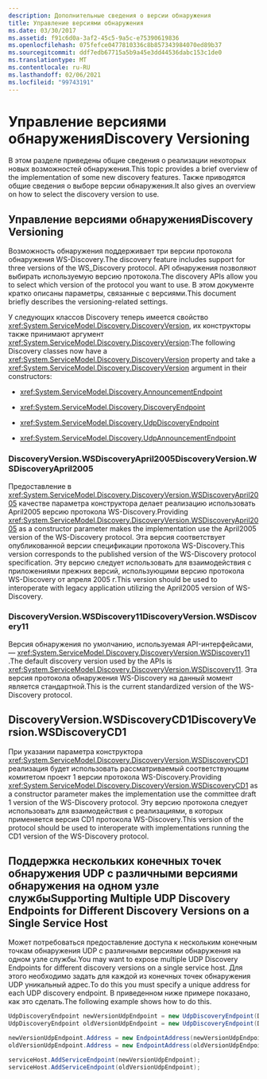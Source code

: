 ```yaml
---
description: Дополнительные сведения о версии обнаружения
title: Управление версиями обнаружения
ms.date: 03/30/2017
ms.assetid: f91c6d0a-3af2-45c5-9a5c-e75390619836
ms.openlocfilehash: 075fefce0477810336c8b857343984070ed89b37
ms.sourcegitcommit: ddf7edb67715a5b9a45e3dd44536dabc153c1de0
ms.translationtype: MT
ms.contentlocale: ru-RU
ms.lasthandoff: 02/06/2021
ms.locfileid: "99743191"
---
```

# <a name="discovery-versioning"></a><span data-ttu-id="70c93-103">Управление версиями обнаружения</span><span class="sxs-lookup"><span data-stu-id="70c93-103">Discovery Versioning</span></span>

<span data-ttu-id="70c93-104">В этом разделе приведены общие сведения о реализации некоторых новых возможностей обнаружения.</span><span class="sxs-lookup"><span data-stu-id="70c93-104">This topic provides a brief overview of the implementation of some new discovery features.</span></span> <span data-ttu-id="70c93-105">Также приводятся общие сведения о выборе версии обнаружения.</span><span class="sxs-lookup"><span data-stu-id="70c93-105">It also gives an overview on how to select the discovery version to use.</span></span>

## <a name="discovery-versioning"></a><span data-ttu-id="70c93-106">Управление версиями обнаружения</span><span class="sxs-lookup"><span data-stu-id="70c93-106">Discovery Versioning</span></span>

<span data-ttu-id="70c93-107">Возможность обнаружения поддерживает три версии протокола обнаружения WS-Discovery.</span><span class="sxs-lookup"><span data-stu-id="70c93-107">The discovery feature includes support for three versions of the WS_Discovery protocol.</span></span> <span data-ttu-id="70c93-108">API обнаружения позволяют выбирать используемую версию протокола.</span><span class="sxs-lookup"><span data-stu-id="70c93-108">The discovery APIs allow you to select which version of the protocol you want to use.</span></span> <span data-ttu-id="70c93-109">В этом документе кратко описаны параметры, связанные с версиями.</span><span class="sxs-lookup"><span data-stu-id="70c93-109">This document briefly describes the versioning-related settings.</span></span>

<span data-ttu-id="70c93-110">У следующих классов Discovery теперь имеется свойство <xref:System.ServiceModel.Discovery.DiscoveryVersion>, их конструкторы также принимают аргумент <xref:System.ServiceModel.Discovery.DiscoveryVersion>:</span><span class="sxs-lookup"><span data-stu-id="70c93-110">The following Discovery classes now have a <xref:System.ServiceModel.Discovery.DiscoveryVersion> property and take a <xref:System.ServiceModel.Discovery.DiscoveryVersion> argument in their constructors:</span></span>

- <xref:System.ServiceModel.Discovery.AnnouncementEndpoint>

- <xref:System.ServiceModel.Discovery.DiscoveryEndpoint>

- <xref:System.ServiceModel.Discovery.UdpDiscoveryEndpoint>

- <xref:System.ServiceModel.Discovery.UdpAnnouncementEndpoint>

### <a name="discoveryversionwsdiscoveryapril2005"></a><span data-ttu-id="70c93-111">DiscoveryVersion.WSDiscoveryApril2005</span><span class="sxs-lookup"><span data-stu-id="70c93-111">DiscoveryVersion.WSDiscoveryApril2005</span></span>

<span data-ttu-id="70c93-112">Предоставление в <xref:System.ServiceModel.Discovery.DiscoveryVersion.WSDiscoveryApril2005> качестве параметра конструктора делает реализацию использовать April2005 версию протокола WS-Discovery.</span><span class="sxs-lookup"><span data-stu-id="70c93-112">Providing <xref:System.ServiceModel.Discovery.DiscoveryVersion.WSDiscoveryApril2005> as a constructor parameter makes the implementation use the April2005 version of the WS-Discovery protocol.</span></span> <span data-ttu-id="70c93-113">Эта версия соответствует опубликованной версии спецификации протокола WS-Discovery.</span><span class="sxs-lookup"><span data-stu-id="70c93-113">This version corresponds to the published version of the WS-Discovery protocol specification.</span></span> <span data-ttu-id="70c93-114">Эту версию следует использовать для взаимодействия с приложениями прежних версий, использующими версию протокола WS-Discovery от апреля 2005 г.</span><span class="sxs-lookup"><span data-stu-id="70c93-114">This version should be used to interoperate with legacy application utilizing the April2005 version of WS-Discovery.</span></span>

### <a name="discoveryversionwsdiscovery11"></a><span data-ttu-id="70c93-115">DiscoveryVersion.WSDiscovery11</span><span class="sxs-lookup"><span data-stu-id="70c93-115">DiscoveryVersion.WSDiscovery11</span></span>

<span data-ttu-id="70c93-116">Версия обнаружения по умолчанию, используемая API-интерфейсами, — <xref:System.ServiceModel.Discovery.DiscoveryVersion.WSDiscovery11> .</span><span class="sxs-lookup"><span data-stu-id="70c93-116">The default discovery version used by the APIs is <xref:System.ServiceModel.Discovery.DiscoveryVersion.WSDiscovery11>.</span></span> <span data-ttu-id="70c93-117">Эта версия протокола обнаружения WS-Discovery на данный момент является стандартной.</span><span class="sxs-lookup"><span data-stu-id="70c93-117">This is the current standardized version of the WS-Discovery protocol.</span></span>

## <a name="discoveryversionwsdiscoverycd1"></a><span data-ttu-id="70c93-118">DiscoveryVersion.WSDiscoveryCD1</span><span class="sxs-lookup"><span data-stu-id="70c93-118">DiscoveryVersion.WSDiscoveryCD1</span></span>

<span data-ttu-id="70c93-119">При указании параметра конструктора <xref:System.ServiceModel.Discovery.DiscoveryVersion.WSDiscoveryCD1> реализация будет использовать рассматриваемый соответствующим комитетом проект 1 версии протокола WS-Discovery.</span><span class="sxs-lookup"><span data-stu-id="70c93-119">Providing <xref:System.ServiceModel.Discovery.DiscoveryVersion.WSDiscoveryCD1> as a constructor parameter makes the implementation use the committee draft 1 version of the WS-Discovery protocol.</span></span> <span data-ttu-id="70c93-120">Эту версию протокола следует использовать для взаимодействия с реализациями, в которых применяется версия CD1 протокола WS-Discovery.</span><span class="sxs-lookup"><span data-stu-id="70c93-120">This version of the protocol should be used to interoperate with implementations running the CD1 version of the WS-Discovery protocol.</span></span>

## <a name="supporting-multiple-udp-discovery-endpoints-for-different-discovery-versions-on-a-single-service-host"></a><span data-ttu-id="70c93-121">Поддержка нескольких конечных точек обнаружения UDP с различными версиями обнаружения на одном узле службы</span><span class="sxs-lookup"><span data-stu-id="70c93-121">Supporting Multiple UDP Discovery Endpoints for Different Discovery Versions on a Single Service Host</span></span>

<span data-ttu-id="70c93-122">Может потребоваться предоставление доступа к нескольким конечным точкам обнаружения UDP с различными версиями обнаружения на одном узле службы.</span><span class="sxs-lookup"><span data-stu-id="70c93-122">You may want to expose multiple UDP Discovery Endpoints for different discovery versions on a single service host.</span></span> <span data-ttu-id="70c93-123">Для этого необходимо задать для каждой из конечных точек обнаружения UDP уникальный адрес.</span><span class="sxs-lookup"><span data-stu-id="70c93-123">To do this you must specify a unique address for each UDP discovery endpoint.</span></span> <span data-ttu-id="70c93-124">В приведенном ниже примере показано, как это сделать.</span><span class="sxs-lookup"><span data-stu-id="70c93-124">The following example shows how to do this.</span></span>

```csharp
UdpDiscoveryEndpoint newVersionUdpEndpoint = new UdpDiscoveryEndpoint(DiscoveryVersion.WSDiscovery11);
UdpDiscoveryEndpoint oldVersionUdpEndpoint = new UdpDiscoveryEndpoint(DiscoveryVersion.WSDiscoveryApril2005);

newVersionUdpEndpoint.Address = new EndpointAddress(newVersionUdpEndpoint.Address.Uri.ToString() + "/version11");
oldVersionUdpEndpoint.Address = new EndpointAddress(oldVersionUdpEndpoint.Address.Uri.ToString() + "/versionApril2005");

serviceHost.AddServiceEndpoint(newVersionUdpEndpoint);
serviceHost.AddServiceEndpoint(oldVersionUdpEndpoint);
```
